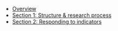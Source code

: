 * [Overview](index.md)
* [Section 1: Structure & research process](structure.md)
* [Section 2: Responding to indicators](responding.md)<!--* \[Section 3: Specific question types\](questions.md)-->